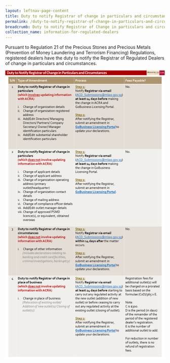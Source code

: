 ```yaml
---
layout: leftnav-page-content
title: Duty to notify Registrar of change in particulars and circumstances
permalink: /duty-to-notify-registrar-of-change-in-particulars-and-circumstances/
breadcrumb: Duty to notify Registrar of Change in particulars and circumstances
collection_name: information-for-regulated-dealers
---
```


Pursuant to Regulation 21 of the Precious Stones and Precious Metals (Prevention of Money Laundering and Terrorism Financing) Regulations, registered dealers have the duty to notify the Registrar of Regulated Dealers of change in particulars and circumstances.

<a href="/images/Duty to Notify Registrar of Change in Particulars and Circumstances table_20191215.pdf"><img src="/images/Duty to Notify Registrar of Change in Particulars and Circumstances table_20191215.png"></a>
